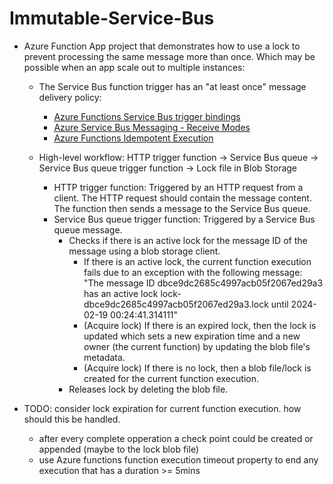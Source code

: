 # Immutable-Service-Bus

- Azure Function App project that demonstrates how to use a lock to prevent processing the same message more than once. Which may be possible when an app scale out to multiple instances:
    - The Service Bus function trigger has an "at least once" message delivery policy:
        - [Azure Functions Service Bus trigger bindings](https://learn.microsoft.com/en-us/azure/azure-functions/functions-bindings-service-bus-trigger?tabs=python-v2%2Cisolated-process%2Cnodejs-v4%2Cextensionv5&pivots=programming-language-python#peeklock-behavior)
        - [Azure Service Bus Messaging - Receive Modes](https://learn.microsoft.com/en-us/azure/service-bus-messaging/service-bus-queues-topics-subscriptions#receive-modes)
        - [Azure Functions Idempotent Execution](https://learn.microsoft.com/en-us/azure/azure-functions/functions-idempotent)

    - High-level workflow:
    HTTP trigger function -> Service Bus queue -> Service Bus queue trigger function -> Lock file in Blob Storage
        - HTTP trigger function: Triggered by an HTTP request from a client. The HTTP request should contain the message content. The function then sends a message to the Service Bus queue.
        - Service Bus queue trigger function: Triggered by a Service Bus queue message. 
            - Checks if there is an active lock for the message ID of the message using a blob storage client.
                - If there is an active lock, the current function execution fails due to an exception with the following message:
                "The message ID dbce9dc2685c4997acb05f2067ed29a3 has an active lock lock-dbce9dc2685c4997acb05f2067ed29a3.lock until 2024-02-19 00:24:41.314111"
                - (Acquire lock) If there is an expired lock, then the lock is updated which sets a new expiration time and a new owner (the current function) by updating the blob file's metadata.
                - (Acquire lock) If there is no lock, then a blob file/lock is created for the current function execution. 
            - Releases lock by deleting the blob file.





- TODO: consider lock expiration for current function execution. how should this be handled. 
    - after every complete opperation a check point could be created or appended (maybe to the lock blob file)
    - use Azure functions function execution timeout property to end any execution that has a duration >= 5mins